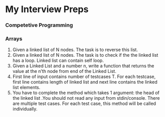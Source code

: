 # My Interview Preps
### Competetive Programming
### Arrays

1. Given a linked list of N nodes. The task is to reverse this list.
1. Given a linked list of N nodes. The task is to check if the the linked list has a loop. Linked list can contain self loop.
1. Given a Linked List and a number n, write a function that returns the value at the n’th node from end of the Linked List.
1. First line of input contains number of testcases T. For each testcase, first line contains length of linked list and next line contains the linked list elements.
1. You have to complete the method which takes 1 argument: the head of the  linked list  .You should not read any input from stdin/console. There are multiple test cases. For each test case, this method will be called individually.
